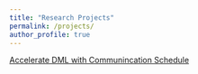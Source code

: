 ```yaml
---
title: "Research Projects"
permalink: /projects/
author_profile: true
---
```


<!-- [Accelerate DML with Communincation Schedule](https://junyaocai.cn/projects/accelerate_DML_with_comm_schedule) -->
[Accelerate DML with Communincation Schedule](https://junyaocai.cn/test)

<!-- 
other self-style also recommended.
[title](/projects/...)
time/funding/cooperation/...
image

<style>
table, th, td {
    border: 0px solid black;
}
</style>

<table>
  <tr>
    <td>
    <img src="/images/... .jpg" style="padding-right:25px" width="500">
    </td>
    <td aligh="left">
    <font size="4"><a href="https://junyaocai.github.io/project/egocentric_gaze_prediction">Egocentric Gaze Prediction</a></font>
    </td>
  </tr> 
</table> -->
